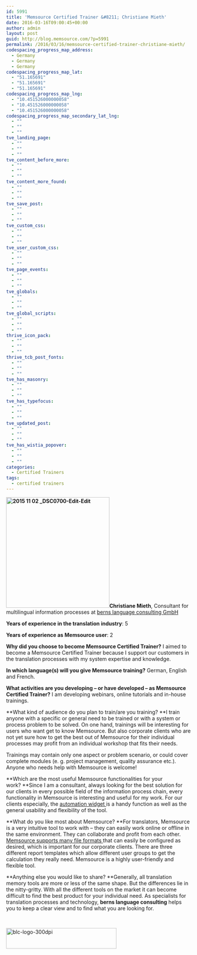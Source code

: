 ```yaml
---
id: 5991
title: 'Memsource Certified Trainer &#8211; Christiane Mieth'
date: 2016-03-16T09:00:45+00:00
author: admin
layout: post
guid: http://blog.memsource.com/?p=5991
permalink: /2016/03/16/memsource-certified-trainer-christiane-mieth/
codespacing_progress_map_address:
  - Germany
  - Germany
  - Germany
codespacing_progress_map_lat:
  - "51.165691"
  - "51.165691"
  - "51.165691"
codespacing_progress_map_lng:
  - "10.451526000000058"
  - "10.451526000000058"
  - "10.451526000000058"
codespacing_progress_map_secondary_lat_lng:
  - ""
  - ""
  - ""
tve_landing_page:
  - ""
  - ""
  - ""
tve_content_before_more:
  - ""
  - ""
  - ""
tve_content_more_found:
  - ""
  - ""
  - ""
tve_save_post:
  - ""
  - ""
  - ""
tve_custom_css:
  - ""
  - ""
  - ""
tve_user_custom_css:
  - ""
  - ""
  - ""
tve_page_events:
  - ""
  - ""
  - ""
tve_globals:
  - ""
  - ""
  - ""
tve_global_scripts:
  - ""
  - ""
  - ""
thrive_icon_pack:
  - ""
  - ""
  - ""
thrive_tcb_post_fonts:
  - ""
  - ""
  - ""
tve_has_masonry:
  - ""
  - ""
  - ""
tve_has_typefocus:
  - ""
  - ""
  - ""
tve_updated_post:
  - ""
  - ""
  - ""
tve_has_wistia_popover:
  - ""
  - ""
  - ""
categories:
  - Certified Trainers
tags:
  - certified trainers
---
```

**[<img class=" size-medium wp-image-6065 alignleft" src="/wp-content/uploads/2016/02/2015-11-02-_DSC0700-Edit-Edit-281x300.jpg" alt="2015 11 02 _DSC0700-Edit-Edit" width="281" height="300" data-id="6065" />](/wp-content/uploads/2016/02/2015-11-02-_DSC0700-Edit-Edit.jpg)Christiane Mieth**, Consultant for multilingual information processes at <a href="http://www.berns-language-consulting.de" target="_blank">berns language consulting GmbH</a>

**Years of experience in the translation industry**: 5

**Years of experience as Memsource user**: 2

<!--more-->

**Why did you choose to become Memsource Certified Trainer?** I aimed to become a Memsource Certified Trainer because I support our customers in the translation processes with my system expertise and knowledge.

**In which language(s) will you give Memsource training?** German, English and French.

**What activities are you developing &#8211; or have developed &#8211; as Memsource Certified Trainer?** I am developing webinars, online tutorials and in-house trainings.

**What kind of audience do you plan to train/are you training? **I train anyone with a specific or general need to be trained or with a system or process problem to be solved. On one hand, trainings will be interesting for users who want get to know Memsource. But also corporate clients who are not yet sure how to get the best out of Memsource for their individual processes may profit from an individual workshop that fits their needs.

Trainings may contain only one aspect or problem scenario, or could cover complete modules (e. g. project management, quality assurance etc.). Anyone who needs help with Memsource is welcome!

**Which are the most useful Memsource functionalities for your work? **Since I am a consultant, always looking for the best solution for our clients in every possible field of the information process chain, every functionality in Memsource is interesting and useful for my work. For our clients especially, the <a href="http://wiki.memsource.com/wiki/Automation_Widget" target="_blank">automation widget </a>is a handy function as well as the general usability and flexibility of the tool.

**What do you like most about Memsource? **For translators, Memsource is a very intuitive tool to work with – they can easily work online or offline in the same environment. They can collaborate and profit from each other. <a href="http://wiki.memsource.com/wiki/Memsource_Cloud_User_Manual#Supported_File_Formats" target="_blank">Memsource supports many file formats </a>that can easily be configured as desired, which is important for our corporate clients. There are three different report templates which allow different user groups to get the calculation they really need. Memsource is a highly user-friendly and flexible tool.

**Anything else you would like to share? **Generally, all translation memory tools are more or less of the same shape. But the differences lie in the nitty-gritty. With all the different tools on the market it can become difficult to find the best product for your individual need. As specialists for translation processes and technology, **berns language consulting** helps you to keep a clear view and to find what you are looking for.

&nbsp;

[<img class=" size-medium wp-image-6066 aligncenter" src="/wp-content/uploads/2016/02/blc-logo-300dpi-300x56.jpg" alt="blc-logo-300dpi" width="300" height="56" data-id="6066" />](/wp-content/uploads/2016/02/blc-logo-300dpi.jpg)